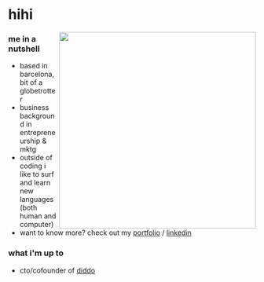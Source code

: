 <link href="profile.css" rel="stylesheet"></link>

# hihi

<img align="right" href="https://github.com/pamelakaylin" src="./assets/animation.gif" height=400>

### me in a nutshell

- based in barcelona, bit of a globetrotter
- business background in entrepreneurship & mktg
- outside of coding i like to surf and learn new languages (both human and computer)
- want to know more? check out my [portfolio](https://www.pmela.io) / [linkedin](https://www.linkedin.com/in/pamelakaylin/)

### what i'm up to

- cto/cofounder of [diddo](https://shopdiddo.com/)

<!--
**pamelakaylin/pamelakaylin** is a ✨ _special_ ✨ repository because its `README.md` (this file) appears on your GitHub profile.

Here are some ideas to get you started:

- 🔭 I’m currently working on ...
- 🌱 I’m currently learning ...
- 👯 I’m looking to collaborate on ...
- 🤔 I’m looking for help with ...
- 💬 Ask me about ...
- 📫 How to reach me: ...
- 😄 Pronouns: ...
- ⚡ Fun fact: ...
  -->
